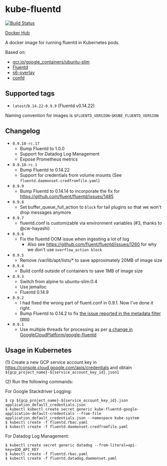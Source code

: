 # kube-fluentd

[![Build Status](https://travis-ci.org/mumoshu/kube-fluentd.svg?branch=master)](https://travis-ci.org/mumoshu/kube-fluentd)

[Docker Hub](https://hub.docker.com/r/mumoshu/kube-fluentd)

A docker image for running fluentd in Kubernetes pods.

Based on:

* [gcr.io/google_containers/ubuntu-slim](https://console.cloud.google.com/kubernetes/images/tags/ubuntu-slim?location=GLOBAL&project=google-containers)
* [Fluentd](https://github.com/fluent/fluentd)
* [s6-overlay](https://github.com/just-containers/s6-overlay)
* [confd](https://github.com/kelseyhightower/confd)

## Supported tags

 * `latest`/`0.14.22-0.9.9` (Fluentd v0.14.22)

Naming convention for images is `$FLUENTD_VERSION`-`$KUBE_FLUENTD_VERSION`

## Changelog

* `0.9.10-rc.17`
  * Bump Fluentd to 1.0.0
  * Support for Datadog Log Management
  * Expose Prometheus metrics
* `0.9.10-rc.1`
  * Bump Fluentd to 0.14.22
  * Support for credentials from volume mounts (See `fluentd.daemonset.credfromfile.yaml`)
* `0.9.9`
  * Bump Fluentd to 0.14.14 to incorporate the fix for https://github.com/fluent/fluentd/issues/1485
* `0.9.8`
  * Set buffer_queue_full_action to `block` for tail plugins so that we won't drop messages anymore
* `0.9.7`
  * fluentd.conf is customizable via environment variables (#3, thanks to @cw-hayashi)
* `0.9.6`
  * Fix the fluentd OOM issue when ingesting a lot of log
    * Also see https://github.com/fluent/fluentd/issues/1260 for why we don't use `overflow_action block`
* `0.9.5`
  * Remove /var/lib/apt/lists/* to save approximately 20MB of image size
* `0.9.4`
  * Build confd outside of containers to save 1MB of image size
* `0.9.3`
  * Switch from alpine to ubuntu-slim:0.4
  * Use jemalloc
  * Fluentd 0.14.9
* `0.9.2`
  * I had fixed the wrong part of fluent.conf in 0.9.1. Now I've done it right.
  * Bump Fluentd to 0.14.2 to fix [the issue reported in the metadata filter repo](https://github.com/fabric8io/fluent-plugin-kubernetes_metadata_filter/issues/33#issuecomment-238377746)
* `0.9.1`
  * Use multiple threads for processing as per [a change in GoogleCloudPlatform/google-fluentd](https://github.com/GoogleCloudPlatform/google-fluentd/commit/283eb7052d3a256078f37d03e8ea3a496794a28f)

## Usage in Kubernetes

(1) Create a new GCP service account key in https://console.cloud.google.com/apis/credentials and obtain `${gcp_project_name}-${service_account_key_id}.json1`

(2) Run the following commands:

For Google Stackdriver Logging:

```
$ cp ${gcp_project_name}-${service_account_key_id}.json application_default_credentials.json
$ kubectl kubectl create secret generic kube-fluentd-google-application-default-credentials --from-file application_default_credentials.json --namespace kube-system
$ kubectl create -f fluentd.rbac.yaml
$ kubectl create -f fluentd.daemonset.credfromfile.yaml
```

For Datadog Log Management:

```
$ kubectl create secret generic datadog --from-literal=api-key=$DD_API_KEY
$ kubectl create -f fluentd.rbac.yaml
$ kubectl create -f fluentd.datadog.daemonset.yaml
```
